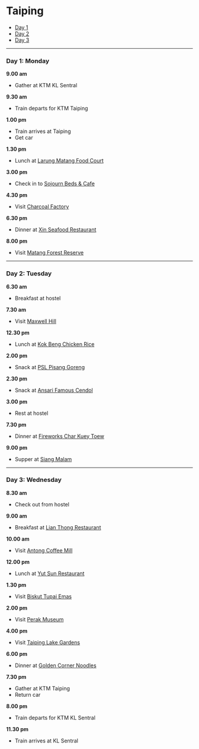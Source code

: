 # Taiping

- [Day 1](#day-1-monday)
- [Day 2](#day-2-tuesday)
- [Day 3](#day-3-wednesday)

---

### Day 1: Monday

**9.00 am**
- Gather at KTM KL Sentral

**9.30 am**
- Train departs for KTM Taiping

**1.00 pm**
- Train arrives at Taiping
- Get car

**1.30 pm**
- Lunch at [Larung Matang Food Court](http://www.j2kfm.com/taiping-char-kuey-teow-fishball-larut-matang-food-court/)

**3.00 pm**
- Check in to [Sojourn Beds & Cafe](https://www.tripadvisor.com.my/Hotel_Review-g670111-d7203841-Reviews-Sojourn_Beds_Cafe-Taiping_Larut_Matang_dan_Selama_District_Perak.html)

**4.30 pm**
- Visit [Charcoal Factory](https://www.tripadvisor.com.my/Attraction_Review-g670111-d9681055-Reviews-Kuala_Sepetang_Charcoal_Factory-Taiping_Larut_Matang_dan_Selama_District_Perak.html)

**6.30 pm**
- Dinner at [Xin Seafood Restaurant](http://jotarofootsteps.blogspot.my/2016/10/yummy-good-kuala-sepetang-seafood-xin.html)

**8.00 pm**
- Visit [Matang Forest Reserve](https://www.tripadvisor.com.my/Attraction_Review-g670111-d3680451-Reviews-Matang_Mangrove_Forest_Reserve-Taiping_Larut_Matang_dan_Selama_District_Perak.html)

---

### Day 2: Tuesday

**6.30 am**
- Breakfast at hostel

**7.30 am**
- Visit [Maxwell Hill](https://www.tripadvisor.com.my/Attraction_Review-g670111-d11870776-Reviews-Bukit_Larut-Taiping_Larut_Matang_dan_Selama_District_Perak.html)

**12.30 pm**
- Lunch at [Kok Beng Chicken Rice](http://www.j2kfm.com/kok-beng-chicken-rice-taiping-perak/)

**2.00 pm**
- Snack at [PSL Pisang Goreng](https://www.noweating.com/2017/09/psl-goreng-pisang/)

**2.30 pm**
- Snack at [Ansari Famous Cendol](http://www.bangsarbabe.com/2011/04/ansari-famous-cendol-taiping.html)

**3.00 pm**
- Rest at hostel

**7.30 pm**
- Dinner at [Fireworks Char Kuey Toew](http://jotarofootsteps.blogspot.my/2016/09/yummy-fireworks-char-koay-teow-simpang.html)

**9.00 pm**
- Supper at [Siang Malam](https://foursquare.com/v/siang-malam-market-square/4bdc4503c79cc9284dcd85e9)

---

### Day 3: Wednesday

**8.30 am**
- Check out from hostel

**9.00 am**
- Breakfast at [Lian Thong Restaurant](http://www.eddyrushfatboy.asia/2016/02/lian-thong-restaurant-taiping.html)

**10.00 am**
- Visit [Antong Coffee Mill](https://thriftytraveller.wordpress.com/2015/06/08/antong-coffee-factory-taiping/)

**12.00 pm**
- Lunch at [Yut Sun Restaurant](http://www.j2kfm.com/taiping-food-yut-sun-hainanese/)

**1.30 pm**
- Visit [Biskut Tupai Emas](http://tastyornot.blogspot.my/2011/07/biskut-tupai-emas-taiping-perak-taiping.html)

**2.00 pm**
- Visit [Perak Museum](http://www.jmm.gov.my/en/museum/perak-museum)

**4.00 pm**
- Visit [Taiping Lake Gardens](https://www.tripadvisor.com.my/Attraction_Review-g670111-d2516926-Reviews-Taiping_Lake_Gardens-Taiping_Larut_Matang_dan_Selama_District_Perak.html)

**6.00 pm**
- Dinner at [Golden Corner Noodles](http://tarts-and-pies.blogspot.my/2012/05/famous-golden-corner-noodles-in-taiping.html)

**7.30 pm**
- Gather at KTM Taiping
- Return car

**8.00 pm**
- Train departs for KTM KL Sentral

**11.30 pm**
- Train arrives at KL Sentral

